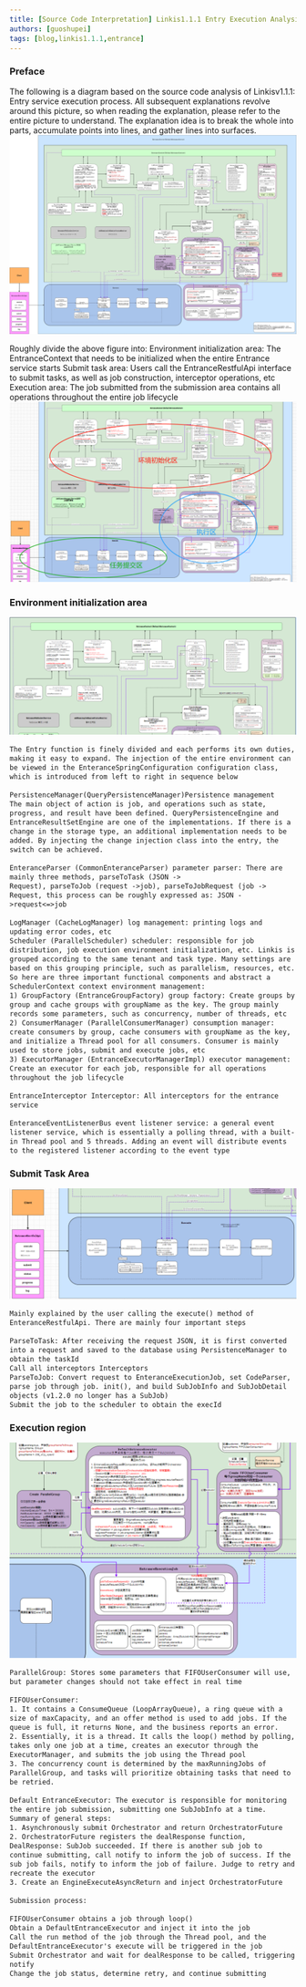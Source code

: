 ```yaml
---
title: [Source Code Interpretation] Linkis1.1.1 Entry Execution Analysis
authors: [guoshupei]
tags: [blog,linkis1.1.1,entrance]
---
```

### Preface

The following is a diagram based on the source code analysis of Linkisv1.1.1: Entry service execution process.
All subsequent explanations revolve around this picture, so when reading the explanation, please refer to the entire picture to understand. The explanation idea is to break the whole into parts, accumulate points into lines, and gather lines into surfaces.
![](/static/Images/blog/entry-service-execution-process.jpg)

Roughly divide the above figure into:
Environment initialization area: The EntranceContext that needs to be initialized when the entire Entrance service starts
Submit task area: Users call the EntranceRestfulApi interface to submit tasks, as well as job construction, interceptor operations, etc
Execution area: The job submitted from the submission area contains all operations throughout the entire job lifecycle
![](/static/Images/blog/entrance-context.png)

### Environment initialization area
![](/static/Images/blog/env-init.png)
```
The Entry function is finely divided and each performs its own duties, making it easy to expand. The injection of the entire environment can be viewed in the EnteranceSpringConfiguration configuration class, which is introduced from left to right in sequence below

PersistenceManager(QueryPersistenceManager)Persistence management
The main object of action is job, and operations such as state, progress, and result have been defined. QueryPersistenceEngine and EntranceResultSetEngine are one of the implementations. If there is a change in the storage type, an additional implementation needs to be added. By injecting the change injection class into the entry, the switch can be achieved.

EnteranceParser (CommonEnteranceParser) parameter parser: There are mainly three methods, parseToTask (JSON ->
Request), parseToJob (request ->job), parseToJobRequest (job ->
Request, this process can be roughly expressed as: JSON ->request<=>job

LogManager (CacheLogManager) log management: printing logs and updating error codes, etc
Scheduler (ParallelScheduler) scheduler: responsible for job distribution, job execution environment initialization, etc. Linkis is grouped according to the same tenant and task type. Many settings are based on this grouping principle, such as parallelism, resources, etc. So here are three important functional components and abstract a SchedulerContext context environment management:
1) GroupFactory (EntranceGroupFactory) group factory: Create groups by group and cache groups with groupName as the key. The group mainly records some parameters, such as concurrency, number of threads, etc
2) ConsumerManager (ParallelConsumerManager) consumption manager: create consumers by group, cache consumers with groupName as the key, and initialize a Thread pool for all consumers. Consumer is mainly used to store jobs, submit and execute jobs, etc
3) ExecutorManager (EntranceExecutorManagerImpl) executor management: Create an executor for each job, responsible for all operations throughout the job lifecycle

EntranceInterceptor Interceptor: All interceptors for the entrance service

EnteranceEventListenerBus event listener service: a general event listener service, which is essentially a polling thread, with a built-in Thread pool and 5 threads. Adding an event will distribute events to the registered listener according to the event type
```

### Submit Task Area
![](/static/Images/blog/submit-task.png)
```
Mainly explained by the user calling the execute() method of EnteranceRestfulApi. There are mainly four important steps

ParseToTask: After receiving the request JSON, it is first converted into a request and saved to the database using PersistenceManager to obtain the taskId
Call all interceptors Interceptors
ParseToJob: Convert request to EnteranceExecutionJob, set CodeParser, parse job through job. init(), and build SubJobInfo and SubJobDetail objects (v1.2.0 no longer has a SubJob)
Submit the job to the scheduler to obtain the execId
```

### Execution region
![](/static/Images/blog/excute-area.png)
```
ParallelGroup: Stores some parameters that FIFOUserConsumer will use, but parameter changes should not take effect in real time

FIFOUserConsumer:
1. It contains a ConsumeQueue (LoopArrayQueue), a ring queue with a size of maxCapacity, and an offer method is used to add jobs. If the queue is full, it returns None, and the business reports an error.
2. Essentially, it is a thread. It calls the loop() method by polling, takes only one job at a time, creates an executor through the ExecutorManager, and submits the job using the Thread pool
3. The concurrency count is determined by the maxRunningJobs of ParallelGroup, and tasks will prioritize obtaining tasks that need to be retried.

Default EntranceExecutor: The executor is responsible for monitoring the entire job submission, submitting one SubJobInfo at a time. Summary of general steps:
1. Asynchronously submit Orchestrator and return OrchestratorFuture
2. OrchestratorFuture registers the dealResponse function,
DealResponse: SubJob succeeded. If there is another sub job to continue submitting, call notify to inform the job of success. If the sub job fails, notify to inform the job of failure. Judge to retry and recreate the executor
3. Create an EngineExecuteAsyncReturn and inject OrchestratorFuture

Submission process:

FIFOUserConsumer obtains a job through loop()
Obtain a DefaultEntranceExecutor and inject it into the job
Call the run method of the job through the Thread pool, and the DefaultEntranceExecutor's execute will be triggered in the job
Submit Orchestrator and wait for dealResponse to be called, triggering notify
Change the job status, determine retry, and continue submitting
```
